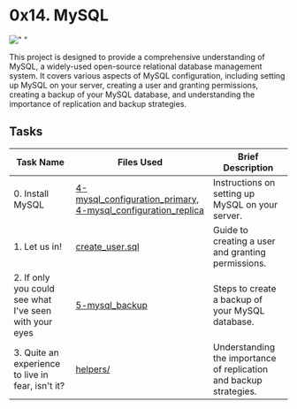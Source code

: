 # 0x14. MySQL

![" "](https://media1.tenor.com/m/ovmaCm4NfjkAAAAC/i-always-bring-backup-jordan-peele.gif)

This project is designed to provide a comprehensive understanding of MySQL, a widely-used open-source relational database management system. It covers various aspects of MySQL configuration, including setting up MySQL on your server, creating a user and granting permissions, creating a backup of your MySQL database, and understanding the importance of replication and backup strategies.

## Tasks

| Task Name | Files Used | Brief Description |
|-----------|------------|-------------------|
| 0. Install MySQL | [4-mysql_configuration_primary](./4-mysql_configuration_primary), [4-mysql_configuration_replica](./4-mysql_configuration_replica) | Instructions on setting up MySQL on your server. |
| 1. Let us in! | [create_user.sql](./create_user.sql) | Guide to creating a user and granting permissions. |
| 2. If only you could see what I've seen with your eyes | [5-mysql_backup](./5-mysql_backup) | Steps to create a backup of your MySQL database. |
| 3. Quite an experience to live in fear, isn't it? | [helpers/](helpers/) | Understanding the importance of replication and backup strategies. |
